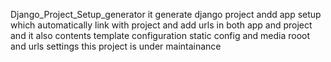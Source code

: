  Django_Project_Setup_generator
it generate django project andd app setup which automatically link with project and add urls in both app and project and it also contents template configuration static config and media rooot and urls settings
this project is under maintainance 
